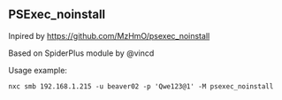 ## PSExec_noinstall
Inpired by https://github.com/MzHmO/psexec_noinstall

Based on SpiderPlus module by @vincd



Usage example:
```
nxc smb 192.168.1.215 -u beaver02 -p 'Qwe123@1' -M psexec_noinstall
```
